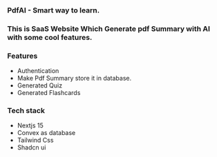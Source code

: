 ### PdfAI - Smart way to learn.

### This is SaaS Website Which Generate pdf Summary with AI with some cool features.

### Features

- Authentication
- Make Pdf Summary store it in database.
- Generated Quiz
- Generated Flashcards

### Tech stack

- Nextjs 15
- Convex as database
- Tailwind Css
- Shadcn ui
